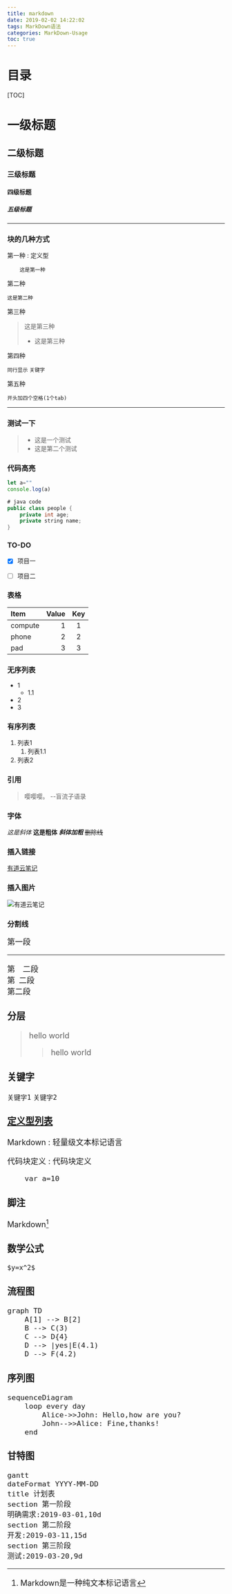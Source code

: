 ```yaml
---
title: markdown
date: 2019-02-02 14:22:02
tags: MarkDown语法
categories: MarkDown-Usage
toc: true
---
```

# 目录

<!-- more -->

[TOC]


# 一级标题
## 二级标题
### 三级标题
#### 四级标题
##### 五级标题

------

### 块的几种方式
第一种
:  定义型

        这是第一种
        
第二种
```
这是第二种
```

第三种
> 这是第三种
> * 这是第三种

第四种

`同行显示` `关键字`

第五种

    开头加四个空格(1个tab)

------

### 测试一下
> * 这是一个测试
> * 这是第二个测试


### 代码高亮
``` javascript
let a=""
console.log(a)
```

``` java
# java code
public class people {
    private int age;
    private string name;
}
```

### TO-DO
- [x] 项目一
- [ ] 项目二


### 表格
|Item     |Value|Key|
|:--------|----:|:-:|
|compute  |    1|  1|
|phone    |    2|  2|
|pad      |    3|  3|


### 无序列表
- 1
    - 1.1 
- 2
- 3

### 有序列表
1. 列表1
    1. 列表1.1
2. 列表2

### 引用

> 嘤嘤嘤。 --盲流子语录


### 字体
*这是斜体*
**这是粗体**
***斜体加粗***
~~删除线~~

### 插入链接
[有道云笔记](http://www.baidu.com)

### 插入图片
![有道云笔记](http://note.youdao.com/favicon.ico)

### 分割线
<font size=4>第一段
***
第&emsp;二段  
第&ensp;二段<br>
第二段

### 分层
> hello world
>> hello world

### 关键字
`关键字1` `关键字2`

### [定义型列表](#引用)

Markdown
:   轻量级文本标记语言

代码块定义
:   代码块定义

        var a=10

### 脚注
Markdown[^1]
[^1]:Markdown是一种纯文本标记语言

### 数学公式
`$y=x^2$`

### 流程图
```
graph TD
    A[1] --> B[2]
    B --> C(3)
    C --> D{4}
    D --> |yes|E(4.1)
    D --> F(4.2)

```

### 序列图
```
sequenceDiagram
    loop every day
        Alice->>John: Hello,how are you?
        John-->>Alice: Fine,thanks!
    end
```

### 甘特图
```
gantt
dateFormat YYYY-MM-DD
title 计划表
section 第一阶段
明确需求:2019-03-01,10d
section 第二阶段
开发:2019-03-11,15d
section 第三阶段
测试:2019-03-20,9d
```